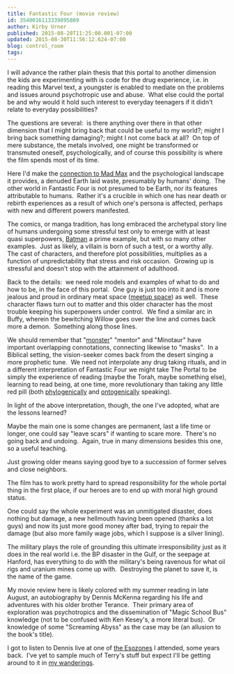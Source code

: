 ```yaml
---
title: Fantastic Four (movie review)
id: 3540016113339895889
author: Kirby Urner
published: 2015-08-20T11:25:00.001-07:00
updated: 2015-08-30T11:56:12.624-07:00
blog: control_room
tags: 
---
```


I will advance the rather plain thesis that this portal to another dimension the kids are experimenting with is code for the drug experience, i.e. in reading this Marvel text, a youngster is enabled to mediate on the problems and issues around psychotropic use and abuse.  What else could the portal be and why would it hold such interest to everyday teenagers if it didn't relate to everyday possibilities?

The questions are several:  is there anything over there in that other dimension that I might bring back that could be useful to my world?; might I bring back something damaging?; might I not come back at all?  On top of mere substance, the metals involved, one might be transformed or transmuted oneself, psychologically, and of course this possibility is where the film spends most of its time.

Here I'd make the [connection to Mad Max](http://worldgame.blogspot.com/2015/05/mad-max-fury-road-movie-review.html) and the psychological landscape it provides, a denuded Earth laid waste, presumably by humans' doing.  The other world in Fantastic Four is not presumed to be Earth, nor its features attributable to humans.  Rather it's a crucible in which one has near death or rebirth experiences as a result of which one's persona is affected, perhaps with new and different powers manifested.

The comics, or manga tradition, has long embraced the archetypal story line of humans undergoing some stressful test only to emerge with at least quasi superpowers, [Batman](http://mybizmo.blogspot.com/2012/08/the-dark-knight-rises-movie-review.html) a prime example, but with so many other examples.  Just as likely, a villain is born of such a test, or a worthy ally.  The cast of characters, and therefore plot possibilities, multiplies as a function of unpredictability that stress and risk occasion.  Growing up is stressful and doesn't stop with the attainment of adulthood.

Back to the details:  we need role models and examples of what to do and how to be, in the face of this portal.  One guy is just too into it and is more jealous and proud in ordinary meat space ([meetup space](http://worldgame.blogspot.com/2015/08/meat-therapy.html)) as well.  These character flaws turn out to matter and this older character has the most trouble keeping his superpowers under control.  We find a similar arc in Buffy, wherein the bewitching Willow goes over the line and comes back more a demon.  Something along those lines.

We should remember that "[monster](http://worldgame.blogspot.com/2013/08/monster-university-movie-review.html)" "mentor" and "Minotaur" have important overlapping connotations, connecting likewise to "masks".  In a Biblical setting, the vision-seeker comes back from the desert singing a more prophetic tune.  We need not interpolate any drug taking rituals, and in a different interpretation of Fantastic Four we might take The Portal to be simply the experience of reading (maybe the Torah, maybe something else), learning to read being, at one time, more revolutionary than taking any little red pill (both [phylogenically](http://www.thefreedictionary.com/phylogenically) and [ontogenically](http://www.thefreedictionary.com/ontogenically) speaking).

In light of the above interpretation, though, the one I've adopted, what are the lessons learned?

Maybe the main one is some changes are permanent, last a life time or longer, one could say "leave scars" if wanting to scare more.  There's no going back and undoing.  Again, true in many dimensions besides this one, so a useful teaching.

Just growing older means saying good bye to a succession of former selves and close neighbors.

The film has to work pretty hard to spread responsibility for the whole portal thing in the first place, if our heroes are to end up with moral high ground status.

One could say the whole experiment was an unmitigated disaster, does nothing but damage, a new hellmouth having been opened (thanks a lot guys) and now its just more good money after bad, trying to repair the damage (but also more family wage jobs, which I suppose is a silver lining).

The military plays the role of grounding this ultimate irresponsibility just as it does in the real world i.e. the BP disaster in the Gulf, or the seepage at Hanford, has everything to do with the military's being ravenous for what oil rigs and uranium mines come up with.  Destroying the planet to save it, is the name of the game.

My movie review here is likely colored with my summer reading in late August, an autobiography by Dennis McKenna regarding his life and adventures with his older brother Terance.  Their primary area of exploration was psychotropics and the dissemination of "Magic School Bus" knowledge (not to be confused with Ken Kesey's, a more literal bus).  Or knowledge of some "Screaming Abyss" as the case may be (an allusion to the book's title).

I got to listen to Dennis live at one of [the Esozones](http://mybizmo.blogspot.com/2008/10/attending-esozone.html) I attended, some years back.  I've yet to sample much of Terry's stuff but expect I'll be getting around to it in [my wanderings](http://worldgame.blogspot.com/2011/05/philosophy-talk.html). 

[](https://www.flickr.com/photos/kirbyurner/20676449752/in/dateposted-public/)